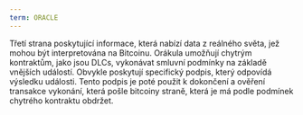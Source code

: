 ```yaml
---
term: ORACLE
---
```


Třetí strana poskytující informace, která nabízí data z reálného světa, jež mohou být interpretována na Bitcoinu. Orákula umožňují chytrým kontraktům, jako jsou DLCs, vykonávat smluvní podmínky na základě vnějších událostí. Obvykle poskytují specifický podpis, který odpovídá výsledku události. Tento podpis je poté použit k dokončení a ověření transakce vykonání, která pošle bitcoiny straně, která je má podle podmínek chytrého kontraktu obdržet.
